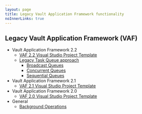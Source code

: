 ```yaml
---
layout: page
title: Legacy Vault Application Framework functionality
noInnerLinks: true
---
```


## Legacy Vault Application Framework (VAF)

* Vault Application Framework 2.2
	* [VAF 2.2 Visual Studio Project Template](VAF2.2/)
	* [Legacy Task Queue approach](VAF2.2/Multi-Server-Mode/)
		* [Broadcast Queues](VAF2.2/Multi-Server-Mode/Broadcast/)
		* [Concurrent Queues](VAF2.2/Multi-Server-Mode/Concurrent/)
		* [Sequential Queues](VAF2.2/Multi-Server-Mode/Sequential/)
* Vault Application Framework 2.1
	* [VAF 2.1 Visual Studio Project Template](VAF2.1/)
* Vault Application Framework 2.0
	* [VAF 2.0 Visual Studio Project Template](VAF2.0/)
* General
	* [Background Operations](Background-Operations/)


